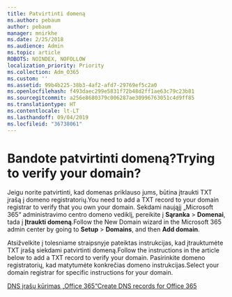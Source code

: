 ```yaml
---
title: Patvirtinti domeną
ms.author: pebaum
author: pebaum
manager: mnirkhe
ms.date: 2/25/2018
ms.audience: Admin
ms.topic: article
ROBOTS: NOINDEX, NOFOLLOW
localization_priority: Priority
ms.collection: Adm_O365
ms.custom: ''
ms.assetid: 99b4b225-38b3-4af2-afd7-29769ef5c2a0
ms.openlocfilehash: f493daec299e5831f72b48d2ff1ae63c79c23b81
ms.sourcegitcommit: a256e8680379c006287ae30996763051c4d9ff85
ms.translationtype: HT
ms.contentlocale: lt-LT
ms.lasthandoff: 09/04/2019
ms.locfileid: "36738061"
---
```

# <a name="trying-to-verify-your-domain"></a><span data-ttu-id="32f28-102">Bandote patvirtinti domeną?</span><span class="sxs-lookup"><span data-stu-id="32f28-102">Trying to verify your domain?</span></span>

<span data-ttu-id="32f28-103">Jeigu norite patvirtinti, kad domenas priklauso jums, būtina įtraukti TXT įrašą į domeno registratorių.</span><span class="sxs-lookup"><span data-stu-id="32f28-103">You need to add a TXT record to your domain registrar to verify that you own your domain.</span></span> <span data-ttu-id="32f28-104">Sekdami naująjį „Microsoft 365“ administravimo centro domeno vediklį, pereikite į **Sąranka** \> **Domenai**, tada į **Įtraukti domeną**.</span><span class="sxs-lookup"><span data-stu-id="32f28-104">Follow the New Domain wizard in the Microsoft 365 admin center by going to **Setup** \> **Domains**, and then **Add domain**.</span></span> 
  
<span data-ttu-id="32f28-105">Atsižvelkite į tolesniame straipsnyje pateiktas instrukcijas, kad įtrauktumėte TXT įrašą siekdami patvirtinti domeną.</span><span class="sxs-lookup"><span data-stu-id="32f28-105">Follow the instructions in the article below to add a TXT record to verify your domain.</span></span> <span data-ttu-id="32f28-106">Pasirinkite domeno registratorių, kad matytumėte konkrečias domeno instrukcijas.</span><span class="sxs-lookup"><span data-stu-id="32f28-106">Select your domain registrar for specific instructions for your domain.</span></span>
  
[<span data-ttu-id="32f28-107">DNS įrašų kūrimas „Office 365“</span><span class="sxs-lookup"><span data-stu-id="32f28-107">Create DNS records for Office 365</span></span>](https://docs.microsoft.com/office365/admin/get-help-with-domains/create-dns-records-at-any-dns-hosting-provider)
  

